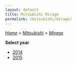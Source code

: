 ```yaml
---
layout: default
title: Mitsubishi Mirage
permalink: /mitsubishi/mirage/
---
```

[*Home*](/) > [*Mitsubishi*](/mitsubishi/) > [*Mirage*](/mitsubishi/mirage/)

**Select year**

- [2014](/mitsubishi/mirage/2014/)
- [2015](/mitsubishi/mirage/2015/)